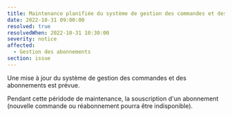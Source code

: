 ```yaml
---
title: Maintenance planifiée du système de gestion des commandes et des abonnements
date: 2022-10-31 09:00:00
resolved: true
resolvedWhen: 2022-10-31 10:30:00
severity: notice
affected:
  - Gestion des abonnements
section: issue
---
```

Une mise à jour du système de gestion des commandes et des abonnements est prévue.   
   
Pendant cette péridode de maintenance, la souscription d'un abonnement (nouvelle commande ou réabonnement pourra être indisponible).
